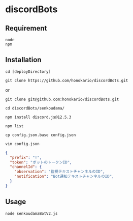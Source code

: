 # discordBots

## Requirement
```
node
npm
```

## Installation

```
cd [deployDirectory]
```
```
git clone https://github.com/honokario/discordBots.git
```
or
```
git clone git@github.com:honokario/discordBots.git
```
```
cd discordBots/senkoudama/
```
```
npm install discord.js@12.5.3
```
```
npm list
```
```
cp config.json.base config.json
```
```
vim config.json
```
``` json:config.json
{
  "prefix": "!",
  "token": "ボットのトークンID",
  "channelId": {
    "observation": "監視テキストチャンネルのID",
    "notification": "Bot通知テキストチャンネルのID",
  }
}
```

## Usage
```
node senkoudamaBotV2.js
```
